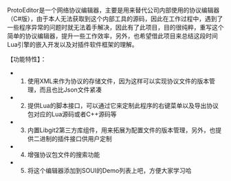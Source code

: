 ProtoEditor是一个网络协议编辑器，主要是用来替代公司内部使用的协议编辑器（C#版），由于本人无法获取到这个内部工具的源码，因此在工作过程中，遇到了一些程序异常的问题时就无法着手解决，因此有了此项目，目的很纯粹，重写这个简单的协议编辑器，提升一些工作效率，另外，也希望借此项目来总结这段时间Lua引擎的嵌入开发以及对插件软件框架的理解。

【功能特性】：

 - 1. 使用XML来作为协议的存储文件，因为这样可以实现协议文件的版本管理，而且也比Json文件紧凑
 - 2. 提供Lua的脚本接口，可以通过它来定制此程序的右键菜单以及导出协议包对应的Lua源码或者C++源码等
 - 3. 内置Libgit2第三方库组件，用来拓展为配置文件的版本管理，另外，也提供二进制的插件接口供用户定制
 - 4. 增强协议包文件的搜索功能
 - 5. 将这个编辑器添加到SOUI的Demo列表上吧，方便大家学习哈